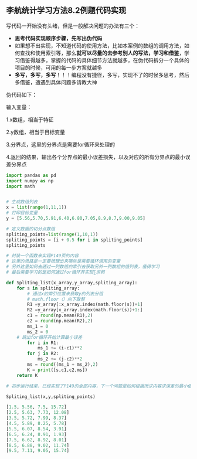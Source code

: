 ## 李航统计学习方法8.2例题代码实现

写代码一开始没有头绪，但是一般解决问题的办法有三个：

- **思考代码实现顺序步骤，先写出伪代码**
- 如果想不出实现，不知道代码的使用方法，比如本案例的数组的调用方法，如何查找和使用索引等，那么**就可以尽量的去参考别人的写法，学习和借鉴**，学习借鉴得越多，掌握的代码的具体细节方法就越多，在伪代码拆分一个具体的项目的时候，可用的每一步方案就越多
- **多写，多写，多写**！！！编程没有捷径，多写，实现不了的时候多思考，然后多借鉴，遭遇到具体问题多请教大神


伪代码如下：

输入变量：

1.x数组，相当于特征

2.y数组，相当于目标变量

3.分界点，这里的分界点是需要for循环来处理的

4.返回的结果，输出各个分界点的最小误差损失，以及对应的所有分界点的最小误差分界点



```python
import pandas as pd
import numpy as np
import math


# 生成数组列表
x = list(range(1,11,1))
# 打印目标变量
y = [5.56,5.70,5.91,6.40,6.80,7.05,8.9,8.7,9.00,9.05]

# 定义数据的切分点数组
spliting_points=list(range(1,10,1))
spliting_points = [i + 0.5 for i in spliting_points]
spliting_points

# 封装一个函数来实现P149页的内容
# 这里的思路是一定要梳理出来哪些是需要循环调用的变量
# 另外这里如何去通过一列数组的索引去获取另外一列数组的值列表，值得学习
# 最后需要学习的是如何通过for循环开实现∑求和

def Spliting_list(x_array,y_array,spliting_array):
    for s in spliting_array:
        # 通过x的索引位置来获取y的列表分组
        # math.floor（）向下取整
        R1 =y_array[:x_array.index(math.floor(s))+1]
        R2 =y_array[x_array.index(math.floor(s))+1:]
        c1 = round(np.mean(R1),2)
        c2 = round(np.mean(R2),2)
        ms_1 = 0
        ms_2 = 0
    # 跳出for循环开始计算最小误差
        for i in R1:
            ms_1 += (i-c1)**2
        for j in R2:
            ms_2 += (j-c2)**2
        ms = round((ms_1 + ms_2),2) 
        K = print([s,c1,c2,ms])
    return K

# 初步运行结果，已经实现了P149的全部内容，下一个问题是如何根据所求内容求误差的最小值

Spliting_list(x,y,spliting_points)

[1.5, 5.56, 7.5, 15.72]
[2.5, 5.63, 7.73, 12.08]
[3.5, 5.72, 7.99, 8.37]
[4.5, 5.89, 8.25, 5.78]
[5.5, 6.07, 8.54, 3.91]
[6.5, 6.24, 8.91, 1.93]
[7.5, 6.62, 8.92, 8.01]
[8.5, 6.88, 9.02, 11.74]
[9.5, 7.11, 9.05, 15.74]



```